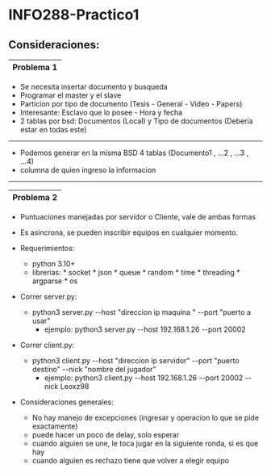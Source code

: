 # INFO288-Practico1

## Consideraciones:
| Problema 1
| ---------- |
* Se necesita insertar documento y busqueda
* Programar el master y el slave
* Particion por tipo de documento (Tesis - General - Video - Papers)
* Interesante: Esclavo que lo posee - Hora y fecha
* 2 tablas por bsd: Documentos (Local) y Tipo de documentos (Deberia estar en todas este)
----------------
* Podemos generar en la misma BSD 4 tablas (Documento1 , ...2 , ...3 , ...4)
* columna de quien ingreso la informacion

----------------
| Problema 2 |
| ---------- |
* Puntuaciones manejadas por servidor o Cliente, vale de ambas formas
* Es asincrona, se pueden inscribir equipos en cualquier momento.

* Requerimientos:
    * python 3.10+
    * librerias:
            * socket
            * json
            * queue
            * random
            * time
            * threading
            * argparse
            * os
* Correr server.py:
    * python3 server.py --host "direccion ip maquina " --port "puerto a usar"
        * ejemplo: python3 server.py --host 192.168.1.26 --port 20002 
* Correr client.py:
    * python3 client.py --host "direccion ip servidor" --port "puerto destino" --nick "nombre del jugador"
        * ejemplo: python3 client.py --host 192.168.1.26 --port 20002 --nick Leoxz98

* Consideraciones generales:
    * No hay manejo de excepciones (ingresar y operacion lo que se pide exactamente)
    * puede hacer un poco de delay, solo esperar
    * cuando alguien se une, le toca jugar en la siguiente ronda, si es que hay
    * cuando alguien es rechazo tiene que volver a elegir equipo